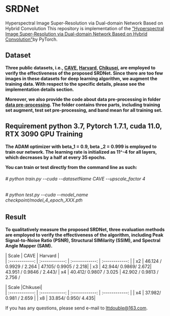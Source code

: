 # SRDNet
Hyperspectral Image Super-Resolution via Dual-domain Network Based on Hybrid Convolution
This repository is implementation of the ["Hyperspectral Image Super-Resolution via Dual-domain Network Based on Hybrid Convolution"](SRDNet)by PyTorch.

Dataset
------
**Three public datasets, i.e., 
[CAVE](https://www1.cs.columbia.edu/CAVE/databases/multispectral/ 
"CAVE"), [Harvard](http://vision.seas.harvard.edu/hyperspec/explore.html 
"Harvard"), [Chikusei](https://naotoyokoya.Com/Download.html), are employed to verify the effectiveness of the  proposed SRDNet. Since there are too few images in these datasets for deep learning algorithm, we augment the training data. With respect to the specific details, please see the implementation details section.**

**Moreover, we also provide the code about data pre-processing in folder [data pre-processing](https://github.com/qianngli/MCNet/tree/master/data_pre-processing "data pre-processing"). The folder contains three parts, including training set augment, test set pre-processing, and band mean for all training set.**

Requirement
**python 3.7, Pytorch 1.7.1, cuda 11.0, RTX 3090 GPU**
Training
--------
**The ADAM optimizer with beta_1 = 0.9, beta _2 = 0.999 is employed to train our network.  The learning rate is initialized as 11^-4 for all layers, which decreases by a half at every 35 epochs.**

**You can train or test directly from the command line as such:**

###### # python train.py --cuda --datasetName CAVE  --upscale_factor 4
###### # python test.py --cuda --model_name checkpoint/model_4_epoch_XXX.pth

Result
--------
**To qualitatively measure the proposed SRDNet, three evaluation methods are employed to verify the effectiveness of the algorithm, including  Peak Signal-to-Noise Ratio (PSNR), Structural SIMilarity (SSIM), and Spectral Angle Mapper (SAM).**


| Scale  |  CAVE |  Harvard |  
| :------------: | :------------: | :------------: | :------------: | 
|  x2 |  46.124 / 0.9929 / 2.264 | 47.105/ 0.9905 / 2.218| 
|  x3 |  42.944/ 0.9869/ 2.672|  43.951 / 0.9846 / 2.443/
|  x4 | 40.412/ 0.9807 / 3.025 |  42.902 / 0.9813 / 2.756 /

| Scale  |Chikusei|  
| :------------: | :------------: | :------------: | :------------: | 
|  x4 |  37.982/ 0.981 / 2.659 | 
|  x8 |  33.854/ 0.950/ 4.435|  

If you has any questions, please send e-mail to lttdouble@163.com.
